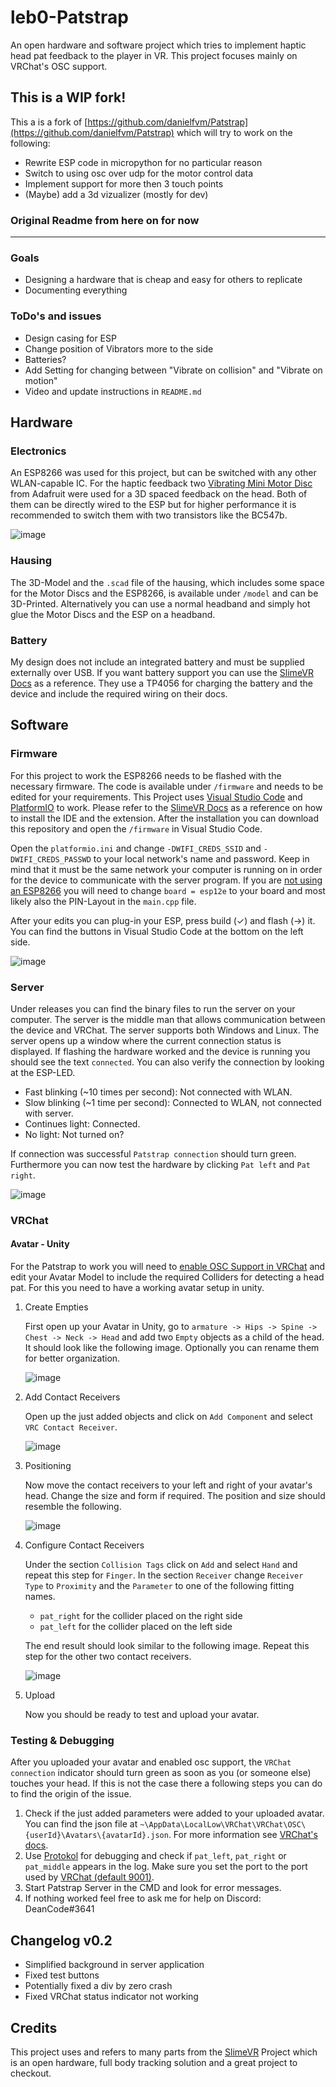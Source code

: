 # leb0-Patstrap

An open hardware and software project which tries to implement haptic head pat feedback to the player in VR. This project focuses mainly on VRChat's OSC support.

 ## This is a WIP fork!
 
This a is a fork of [https://github.com/danielfvm/Patstrap](https://github.com/danielfvm/Patstrap) which will try to work on the following:

- Rewrite ESP code in micropython for no particular reason
- Switch to using osc over udp for the motor control data
- Implement support for more then 3 touch points
- (Maybe) add a 3d vizualizer (mostly for dev)
  
### Original Readme from here on for now

---

### Goals
* Designing a hardware that is cheap and easy for others to replicate
* Documenting everything

### ToDo's and issues
* Design casing for ESP
* Change position of Vibrators more to the side
* Batteries?
* Add Setting for changing between "Vibrate on collision" and "Vibrate on motion"
* Video and update instructions in `README.md`


## Hardware
### Electronics
An ESP8266 was used for this project, but can be switched with any other WLAN-capable IC.
For the haptic feedback two [Vibrating Mini Motor Disc](https://www.adafruit.com/product/1201) from Adafruit were used for a 3D spaced feedback on the head.
Both of them can be directly wired to the ESP but for higher performance it is recommended to switch them with two transistors like the BC547b.

![image](https://github.com/danielfvm/Patstrap/assets/23420640/da269697-d692-4068-acf2-a8210f8bc7d0)

### Hausing
The 3D-Model and the `.scad` file of the hausing, which includes some space for the Motor Discs and the ESP8266, is available under `/model` and can be 3D-Printed. Alternatively you can use a normal headband and simply hot glue the Motor Discs and the ESP on a headband.
### Battery
My design does not include an integrated battery and must be supplied externally over USB. If you want battery support you can use the [SlimeVR Docs](https://docs.slimevr.dev/diy/tracker-schematics.html) as a reference. They use a TP4056 for charging the battery and the device and include the required wiring on their docs.

## Software
### Firmware
For this project to work the ESP8266 needs to be flashed with the necessary firmware. The code is available under `/firmware` and needs to be edited for your requirements. This Project uses [Visual Studio Code](https://code.visualstudio.com/download) and [PlatformIO](https://platformio.org/platformio-ide) to work. Please refer to the [SlimeVR Docs](https://docs.slimevr.dev/firmware/setup-and-install.html) as a reference on how to install the IDE and the extension. After the installation you can download this repository and open the `/firmware` in Visual Studio Code.

Open the `platformio.ini` and change `-DWIFI_CREDS_SSID` and `-DWIFI_CREDS_PASSWD` to your local network's name and password. Keep in mind that it must be the same network your computer is running on in order for the device to communicate with the server program. If you are <ins>not using an ESP8266</ins> you will need to change `board = esp12e` to your board and most likely also the PIN-Layout in the `main.cpp` file.

After your edits you can plug-in your ESP, press build (✓) and flash (→) it. You can find the buttons in Visual Studio Code at the bottom on the left side.

![image](https://github.com/danielfvm/Patstrap/assets/23420640/beaee4ad-d02e-4107-bf20-3b0c8394fff7)

### Server
Under releases you can find the binary files to run the server on your computer. The server is the middle man that allows communication between the device and VRChat. The server supports both Windows and Linux. The server opens up a window where the current connection status is displayed. If flashing the hardware worked and the device is running you should see the text `connected`. You can also verify the connection by looking at the ESP-LED.
* Fast blinking (~10 times per second): Not connected with WLAN.
* Slow blinking (~1 time per second): Connected to WLAN, not connected with server.
* Continues light: Connected.
* No light: Not turned on?

If connection was successful `Patstrap connection` should turn green. Furthermore you can now test the hardware by clicking `Pat left` and `Pat right`.

![image](https://github.com/danielfvm/Patstrap/assets/23420640/5acc15c7-cf55-4305-8433-b824a77c9b94)


### VRChat
#### Avatar - Unity
For the Patstrap to work you will need to [enable OSC Support in VRChat](https://docs.slimevr.dev/server/osc-information.html) and edit your Avatar Model to include the required Colliders for detecting a head pat. For this you need to have a working avatar setup in unity. 

1. Create Empties

    First open up your Avatar in Unity, go to `armature -> Hips -> Spine -> Chest -> Neck -> Head` and add two `Empty` objects as a child of the head. It should look like the following image. Optionally you can rename them for better organization.
   
    ![image](https://github.com/danielfvm/Patstrap/assets/23420640/520a7821-0146-4770-a49b-028987a2f8cc)

2. Add Contact Receivers 

    Open up the just added objects and click on `Add Component` and select `VRC Contact Receiver`. 
    
    ![image](https://github.com/danielfvm/Patstrap/assets/23420640/79c20c5a-a77a-45f2-b334-a744d7d8230b)

3. Positioning 

    Now move the contact receivers to your left and right of your avatar's head. Change the size and form if required. The position and size should resemble the following.
    
    ![image](https://github.com/danielfvm/Patstrap/assets/23420640/46c971fd-c8a5-476f-8a55-a8563d6591f7)

4. Configure Contact Receivers

    Under the section `Collision Tags` click on `Add` and select `Hand` and repeat this step for `Finger`. In the section `Receiver` change `Receiver Type` to `Proximity` and the `Parameter` to one of the following fitting names.
    * `pat_right` for the collider placed on the right side
    * `pat_left` for the collider placed on the left side

    The end result should look similar to the following image. Repeat this step for the other two contact receivers.
    
    ![image](https://github.com/danielfvm/Patstrap/assets/23420640/7b309612-dcd8-4122-aa49-7cbfa56223e9)
   
5. Upload

    Now you should be ready to test and upload your avatar.

### Testing & Debugging
After you uploaded your avatar and enabled osc support, the `VRChat connection` indicator should turn green as soon as you (or someone else) touches your head. If this is not the case there a following steps you can do to find the origin of the issue.
1. Check if the just added parameters were added to your uploaded avatar. You can find the json file at `~\AppData\LocalLow\VRChat\VRChat\OSC\{userId}\Avatars\{avatarId}.json`. For more information see [VRChat's docs](https://docs.vrchat.com/docs/osc-avatar-parameters). 
2. Use [Protokol](https://hexler.net/protokol) for debugging and check if `pat_left`, `pat_right` or `pat_middle` appears in the log. Make sure you set the port to the port used by [VRChat (default 9001)](https://docs.vrchat.com/docs/osc-overview).
3. Start Patstrap Server in the CMD and look for error messages.
4. If nothing worked feel free to ask me for help on Discord: DeanCode#3641

## Changelog v0.2
* Simplified background in server application
* Fixed test buttons
* Potentially fixed a div by zero crash
* Fixed VRChat status indicator not working

## Credits
This project uses and refers to many parts from the [SlimeVR](https://www.crowdsupply.com/slimevr/slimevr-full-body-tracker) Project which is an open hardware, full body tracking solution and a great project to checkout.
